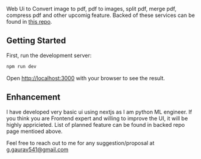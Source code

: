 Web Ui to Convert image to pdf, pdf to images, split pdf, merge pdf, compress pdf and other upcomig feature. 
Backed of these services can be found in [this repo](https://github.com/gurugaurav/pdf-too).

## Getting Started

First, run the development server:

```bash
npm run dev
```

Open [http://localhost:3000](http://localhost:3000) with your browser to see the result.


## Enhancement
I have developed very basic ui using nextjs as I am python ML engineer. 
If you think you are Frontend expert and willing to improve the UI, it will be highly appricieted.
List of planned feature can be found in backed repo page mentioed above.

Feel free to reach out to me for any suggestion/proposal at [g.gaurav541@gmail.com](mailto:g.gaurav541@gmail.com)
